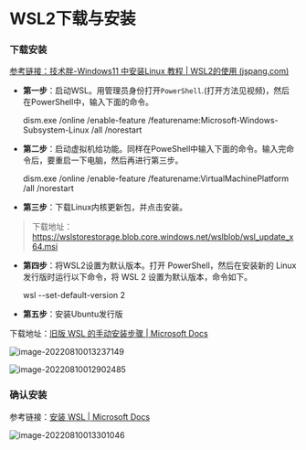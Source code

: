 # WSL2下载与安装

### 下载安装

[参考链接：技术胖-Windows11 中安装Linux 教程 | WSL2的使用 (jspang.com)](http://jspang.com/detailed?id=80)

- **第一步**：启动WSL。用管理员身份打开`PowerShell`.(打开方法见视频)，然后在PowerShell中，输入下面的命令。

  dism.exe /online /enable-feature /featurename:Microsoft-Windows-Subsystem-Linux /all /norestart

- **第二步**：启动虚拟机给功能。同样在PoweShell中输入下面的命令。输入完命令后，要重启一下电脑，然后再进行第三步。

  dism.exe /online /enable-feature /featurename:VirtualMachinePlatform /all /norestart

- **第三步**：下载Linux内核更新包，并点击安装。

> 下载地址：https://wslstorestorage.blob.core.windows.net/wslblob/wsl_update_x64.msi

- **第四步**：将WSL2设置为默认版本。打开 PowerShell，然后在安装新的 Linux 发行版时运行以下命令，将 WSL 2 设置为默认版本，命令如下。

  wsl --set-default-version 2

- **第五步**：安装Ubuntu发行版

下载地址：[旧版 WSL 的手动安装步骤 | Microsoft Docs](https://docs.microsoft.com/zh-cn/windows/wsl/install-manual#step-3---enable-virtual-machine-feature)

![image-20220810013237149](https://hanbabang-1311741789.cos.ap-chengdu.myqcloud.com/image-20220810013237149.png?raw=true)

![image-20220810012902485](https://hanbabang-1311741789.cos.ap-chengdu.myqcloud.com/image-20220810012902485.png?raw=true)

### 确认安装

参考链接：[安装 WSL | Microsoft Docs](https://docs.microsoft.com/zh-cn/windows/wsl/install)

![image-20220810013301046](https://hanbabang-1311741789.cos.ap-chengdu.myqcloud.com/image-20220810013301046.png?raw=true)